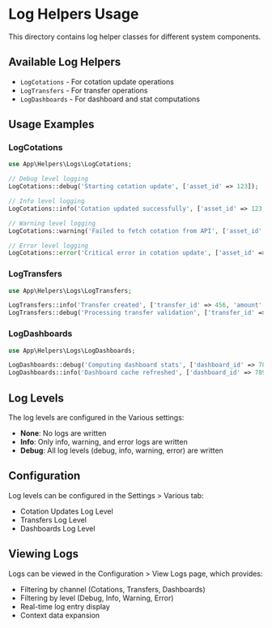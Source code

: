 # Log Helpers Usage

This directory contains log helper classes for different system components.

## Available Log Helpers

- `LogCotations` - For cotation update operations
- `LogTransfers` - For transfer operations  
- `LogDashboards` - For dashboard and stat computations

## Usage Examples

### LogCotations
```php
use App\Helpers\Logs\LogCotations;

// Debug level logging
LogCotations::debug('Starting cotation update', ['asset_id' => 123]);

// Info level logging
LogCotations::info('Cotation updated successfully', ['asset_id' => 123, 'new_price' => 150.50]);

// Warning level logging
LogCotations::warning('Failed to fetch cotation from API', ['asset_id' => 123, 'error' => 'API timeout']);

// Error level logging
LogCotations::error('Critical error in cotation update', ['asset_id' => 123, 'exception' => $e->getMessage()]);
```

### LogTransfers
```php
use App\Helpers\Logs\LogTransfers;

LogTransfers::info('Transfer created', ['transfer_id' => 456, 'amount' => 1000.00]);
LogTransfers::debug('Processing transfer validation', ['transfer_id' => 456]);
```

### LogDashboards
```php
use App\Helpers\Logs\LogDashboards;

LogDashboards::debug('Computing dashboard stats', ['dashboard_id' => 789]);
LogDashboards::info('Dashboard cache refreshed', ['dashboard_id' => 789]);
```

## Log Levels

The log levels are configured in the Various settings:

- **None**: No logs are written
- **Info**: Only info, warning, and error logs are written
- **Debug**: All log levels (debug, info, warning, error) are written

## Configuration

Log levels can be configured in the Settings > Various tab:
- Cotation Updates Log Level
- Transfers Log Level  
- Dashboards Log Level

## Viewing Logs

Logs can be viewed in the Configuration > View Logs page, which provides:
- Filtering by channel (Cotations, Transfers, Dashboards)
- Filtering by level (Debug, Info, Warning, Error)
- Real-time log entry display
- Context data expansion
